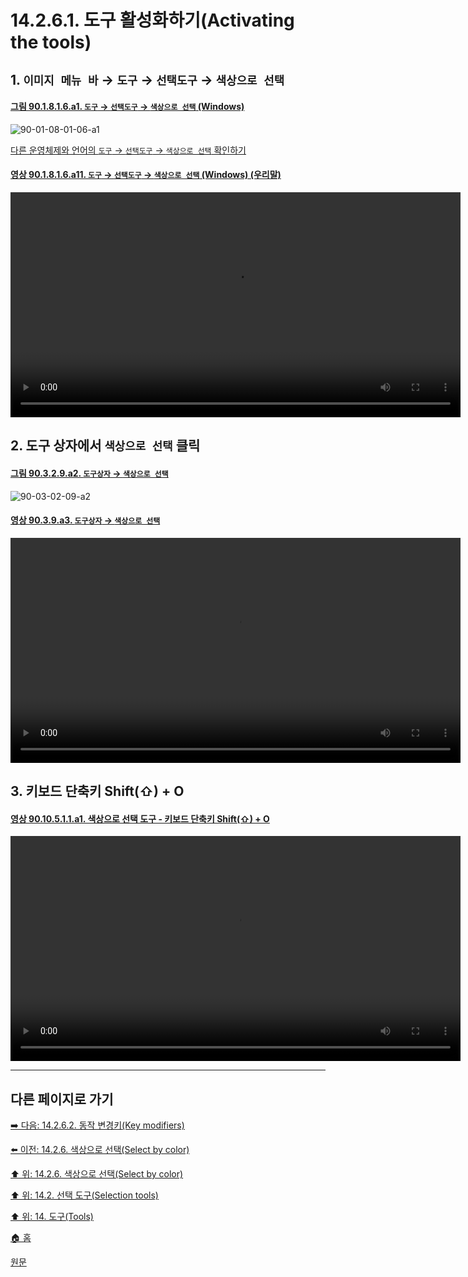 # 14.2.6.1. 도구 활성화하기(Activating the tools)

## 1. `이미지 메뉴 바` → `도구` → `선택도구` → `색상으로 선택`

<a id="90-01-08-01-06-a1"></a>

#### [그림 90.1.8.1.6.a1. `도구` → `선택도구` → `색상으로 선택` (Windows)](./90-01-08-01-06-by_color_select.md#90-01-08-01-06-a1)
![90-01-08-01-06-a1](https://github.com/wonder13662/gimp/assets/15767104/54f24a46-c05e-4560-8f2c-97d9ca21b0d0)

[다른 운영체제와 언어의 `도구` → `선택도구` → `색상으로 선택` 확인하기](./90-01-08-01-06-by_color_select.md#90-01-08-01-06-a2)

<a id="90-01-08-01-06-a11"></a>

#### [영상 90.1.8.1.6.a11. `도구` → `선택도구` → `색상으로 선택` (Windows) (우리말)](./90-01-08-01-06-by_color_select.md#90-01-08-01-06-a11)
<video controls="controls" width="720" src="https://github.com/wonder13662/gimp/assets/15767104/68f7a520-e0ee-4783-b3ad-98463c761e87"></video>

## 2. 도구 상자에서 `색상으로 선택` 클릭

<a id="90-03-02-09-a2"></a>

#### [그림 90.3.2.9.a2. `도구상자` → `색상으로 선택`](./90-03-02-09-select_by_color.md#90-03-02-09-a2)
![90-03-02-09-a2](https://github.com/wonder13662/gimp/assets/15767104/9e8e22db-18f5-4690-ac6f-b49d1975a32e)

<a id="90-03-02-09-a3"></a>

#### [영상 90.3.9.a3. `도구상자` → `색상으로 선택`](./90-03-02-09-select_by_color.md#90-03-02-09-a3)
<video controls="controls" width="720" src="https://github.com/wonder13662/gimp/assets/15767104/97b3f37d-f83a-4c3c-a193-f70cdd8f3ee1"></video>

## 3. 키보드 단축키 Shift(⇧) + O

<a id="90-10-05-01-01-a1"></a>

#### [영상 90.10.5.1.1.a1. 색상으로 선택 도구 - 키보드 단축키 Shift(⇧) + O](./90-10-05-01-01-shift_o.md)
<video controls="controls" width="720" src="https://github.com/wonder13662/gimp/assets/15767104/9e22bed6-f96c-42ce-9f80-72f13957a790"></video>

***

## 다른 페이지로 가기

[➡️ 다음: 14.2.6.2. 동작 변경키(Key modifiers)](./14-02-06-02-key_modifiers.md)

[⬅️ 이전: 14.2.6. 색상으로 선택(Select by color)](./14-02-06-00-select-by-color.md)

[⬆️ 위: 14.2.6. 색상으로 선택(Select by color)](./14-02-06-00-select-by-color.md)

[⬆️ 위: 14.2. 선택 도구(Selection tools)](./14-02-00-selection-tools.md)

[⬆️ 위: 14. 도구(Tools)](./14-00-tools.md)

[🏠 홈](./00-home.md)

[원문](https://docs.gimp.org/2.10/ko/gimp-tool-by-color-select.html#idm11354)